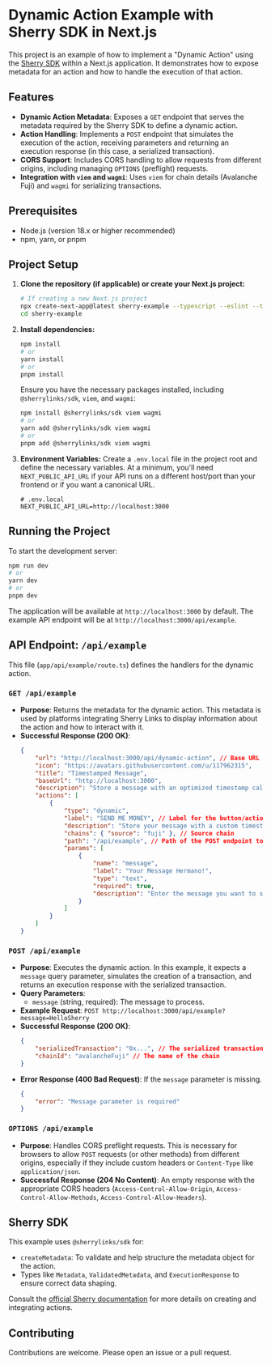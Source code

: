 # Dynamic Action Example with Sherry SDK in Next.js

This project is an example of how to implement a "Dynamic Action" using the [Sherry SDK](https://docs.sherry.pro/) within a Next.js application. It demonstrates how to expose metadata for an action and how to handle the execution of that action.

## Features

*   **Dynamic Action Metadata**: Exposes a `GET` endpoint that serves the metadata required by the Sherry SDK to define a dynamic action.
*   **Action Handling**: Implements a `POST` endpoint that simulates the execution of the action, receiving parameters and returning an execution response (in this case, a serialized transaction).
*   **CORS Support**: Includes CORS handling to allow requests from different origins, including managing `OPTIONS` (preflight) requests.
*   **Integration with `viem` and `wagmi`**: Uses `viem` for chain details (Avalanche Fuji) and `wagmi` for serializing transactions.

## Prerequisites

*   Node.js (version 18.x or higher recommended)
*   npm, yarn, or pnpm

## Project Setup

1.  **Clone the repository (if applicable) or create your Next.js project:**
    ```bash
    # If creating a new Next.js project
    npx create-next-app@latest sherry-example --typescript --eslint --tailwind --src-dir --app --import-alias "@/*"
    cd sherry-example
    ```

2.  **Install dependencies:**
    ```bash
    npm install
    # or
    yarn install
    # or
    pnpm install
    ```
    Ensure you have the necessary packages installed, including `@sherrylinks/sdk`, `viem`, and `wagmi`:
    ```bash
    npm install @sherrylinks/sdk viem wagmi
    # or
    yarn add @sherrylinks/sdk viem wagmi
    # or
    pnpm add @sherrylinks/sdk viem wagmi
    ```

3.  **Environment Variables:**
    Create a `.env.local` file in the project root and define the necessary variables. At a minimum, you'll need `NEXT_PUBLIC_API_URL` if your API runs on a different host/port than your frontend or if you want a canonical URL.
    ```env
    # .env.local
    NEXT_PUBLIC_API_URL=http://localhost:3000
    ```

## Running the Project

To start the development server:

```bash
npm run dev
# or
yarn dev
# or
pnpm dev
```

The application will be available at `http://localhost:3000` by default. The example API endpoint will be at `http://localhost:3000/api/example`.

## API Endpoint: `/api/example`

This file (`app/api/example/route.ts`) defines the handlers for the dynamic action.

### `GET /api/example`

*   **Purpose**: Returns the metadata for the dynamic action. This metadata is used by platforms integrating Sherry Links to display information about the action and how to interact with it.
*   **Successful Response (200 OK)**:
    ```json
    {
        "url": "http://localhost:3000/api/dynamic-action", // Base URL for the action
        "icon": "https://avatars.githubusercontent.com/u/117962315",
        "title": "Timestamped Message",
        "baseUrl": "http://localhost:3000",
        "description": "Store a message with an optimized timestamp calculated by our algorithm",
        "actions": [
            {
                "type": "dynamic",
                "label": "SEND ME MONEY", // Label for the button/action
                "description": "Store your message with a custom timestamp calculated for optimal storage",
                "chains": { "source": "fuji" }, // Source chain
                "path": "/api/example", // Path of the POST endpoint to execute the action
                "params": [
                    {
                        "name": "message",
                        "label": "Your Message Hermano!",
                        "type": "text",
                        "required": true,
                        "description": "Enter the message you want to store on the blockchain"
                    }
                ]
            }
        ]
    }
    ```

### `POST /api/example`

*   **Purpose**: Executes the dynamic action. In this example, it expects a `message` query parameter, simulates the creation of a transaction, and returns an execution response with the serialized transaction.
*   **Query Parameters**:
    *   `message` (string, required): The message to process.
*   **Example Request**:
    `POST http://localhost:3000/api/example?message=HelloSherry`
*   **Successful Response (200 OK)**:
    ```json
    {
        "serializedTransaction": "0x...", // The serialized transaction
        "chainId": "avalancheFuji" // The name of the chain
    }
    ```
*   **Error Response (400 Bad Request)**: If the `message` parameter is missing.
    ```json
    {
        "error": "Message parameter is required"
    }
    ```

### `OPTIONS /api/example`

*   **Purpose**: Handles CORS preflight requests. This is necessary for browsers to allow `POST` requests (or other methods) from different origins, especially if they include custom headers or `Content-Type` like `application/json`.
*   **Successful Response (204 No Content)**: An empty response with the appropriate CORS headers (`Access-Control-Allow-Origin`, `Access-Control-Allow-Methods`, `Access-Control-Allow-Headers`).

## Sherry SDK

This example uses `@sherrylinks/sdk` for:

*   `createMetadata`: To validate and help structure the metadata object for the action.
*   Types like `Metadata`, `ValidatedMetadata`, and `ExecutionResponse` to ensure correct data shaping.

Consult the [official Sherry documentation](https://docs.sherry.pro/) for more details on creating and integrating actions.

## Contributing

Contributions are welcome. Please open an issue or a pull request.